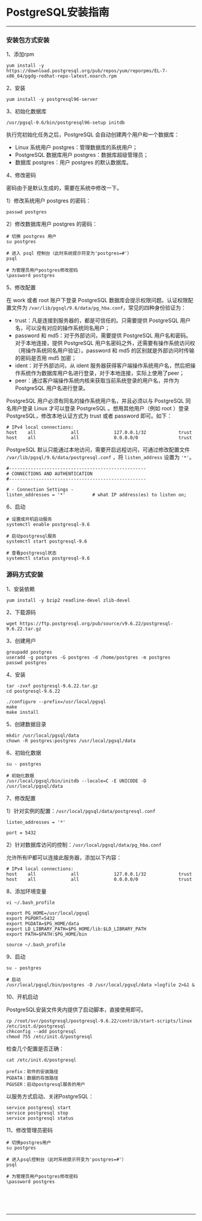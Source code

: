 # PostgreSQL安装指南

---

### 安装包方式安装

1、添加rpm

~~~shell
yum install -y https://download.postgresql.org/pub/repos/yum/reporpms/EL-7-x86_64/pgdg-redhat-repo-latest.noarch.rpm
~~~

2、安装

~~~shell
yum install -y postgresql96-server
~~~

3、初始化数据库

~~~shell
/usr/pgsql-9.6/bin/postgresql96-setup initdb
~~~

执行完初始化任务之后，PostgreSQL 会自动创建两个用户和一个数据库：

* Linux 系统用户 postgres：管理数据库的系统用户；
* PostgreSQL 数据库用户 postgres：数据库超级管理员；
* 数据库 postgres：用户 postgres 的默认数据库。

4、修改密码

密码由于是默认生成的，需要在系统中修改一下。

1）修改系统用户 postgres 的密码：

~~~shell
passwd postgres
~~~

2）修改数据库用户 postgres 的密码：

~~~shell
# 切换 postgres 用户
su postgres

# 进入 psql 控制台（此时系统提示符变为'postgres=#'）
psql

# 为管理员用户postgres修改密码
\password postgres
~~~

5、修改配置

在 work 或者 root 账户下登录 PostgreSQL 数据库会提示权限问题。认证权限配置文件为 `/var/lib/pgsql/9.6/data/pg_hba.conf`，常见的四种身份验证为：

* trust：凡是连接到服务器的，都是可信任的。只需要提供 PostgreSQL 用户名，可以没有对应的操作系统同名用户；
* password 和 md5：对于外部访问，需要提供 PostgreSQL 用户名和密码。对于本地连接，提供 PostgreSQL 用户名密码之外，还需要有操作系统访问权（用操作系统同名用户验证）。password 和 md5 的区别就是外部访问时传输的密码是否用 md5 加密；
* ident：对于外部访问，从 ident 服务器获得客户端操作系统用户名，然后把操作系统作为数据库用户名进行登录，对于本地连接，实际上使用了peer；
* peer：通过客户端操作系统内核来获取当前系统登录的用户名，并作为 PostgreSQL 用户名进行登录。

PostgreSQL 用户必须有同名的操作系统用户名，并且必须以与 PostgreSQL 同名用户登录 Linux 才可以登录 PostgreSQL 。想用其他用户（例如 root ）登录 PostgreSQL，修改本地认证方式为 trust 或者 password 即可。如下：

~~~plaintext
# IPv4 local connections:
host    all             all             127.0.0.1/32            trust
host    all             all             0.0.0.0/0               trust
~~~

PostgreSQL 默认只能通过本地访问，需要开启远程访问，可通过修改配置文件 `/var/lib/pgsql/9.6/data/postgresql.conf` ，将 `listen_address` 设置为 `'*'`。

~~~plaintext
#---------------------------------------------------
# CONNECTIONS AND AUTHENTICATION
#---------------------------------------------------

# - Connection Settings -
listen_addresses = '*'          # what IP address(es) to listen on;
~~~

6、启动

~~~shell
# 设置成开机启动服务
systemctl enable postgresql-9.6

# 启动postgresql服务
systemctl start postgresql-9.6

# 查看postgresql状态
systemctl status postgresql-9.6
~~~

### 源码方式安装

1、安装依赖

~~~shell
yum install -y bzip2 readline-devel zlib-devel
~~~

2、下载源码

~~~shell
wget https://ftp.postgresql.org/pub/source/v9.6.22/postgresql-9.6.22.tar.gz
~~~

3、创建用户

~~~shell
groupadd postgres
useradd -g postgres -G postgres -d /home/postgres -m postgres
passwd postgres
~~~

4、安装

~~~shell
tar -zvxf postgresql-9.6.22.tar.gz
cd postgresql-9.6.22
~~~

~~~shell
./configure --prefix=/usr/local/pgsql
make
make install
~~~

5、创建数据目录

~~~shell
mkdir /usr/local/pgsql/data
chown -R postgres:postgres /usr/local/pgsql/data
~~~

6、初始化数据

~~~shell
su - postgres

# 初始化数据
/usr/local/pgsql/bin/initdb --locale=C -E UNICODE -D /usr/local/pgsql/data
~~~

7、修改配置

1）针对实例的配置：`/usr/local/pgsql/data/postgresql.conf`

~~~plaintext
listen_addresses = '*'

port = 5432
~~~

2）针对数据库访问的控制：`/usr/local/pgsql/data/pg_hba.conf`

允许所有IP都可以连接此服务器，添加以下内容：

~~~plaintext
# IPv4 local connections:
host    all             all             127.0.0.1/32            trust
host    all             all             0.0.0.0/0               trust
~~~

8、添加环境变量

~~~shell
vi ~/.bash_profile
~~~

~~~shell
export PG_HOME=/usr/local/pgsql
export PGPORT=5432
export PGDATA=$PG_HOME/data
export LD_LIBRARY_PATH=$PG_HOME/lib:$LD_LIBRARY_PATH
export PATH=$PATH:$PG_HOME/bin
~~~

~~~shell
source ~/.bash_profile
~~~

9、启动

~~~shell
su - postgres

# 启动
/usr/local/pgsql/bin/postgres -D /usr/local/pgsql/data >logfile 2>&1 &
~~~

10、开机启动

PostgreSQL安装文件夹内提供了启动脚本，直接使用即可。

~~~shell
cp /root/svr/postgresql/postgresql-9.6.22/contrib/start-scripts/linux /etc/init.d/postgresql
chkconfig --add postgresql
chmod 755 /etc/init.d/postgresql
~~~

检查几个配置是否正确：

~~~shell
cat /etc/init.d/postgresql

prefix：软件的安装路径
PGDATA：数据的存放路径
PGUSER：启动postgresql服务的用户
~~~

以服务方式启动、关闭PostgreSQL：

~~~shell
service postgresql start
service postgresql stop
service postgresql status
~~~

11、修改管理员密码

~~~shell
# 切换postgres用户
su postgres

# 进入psql控制台（此时系统提示符变为'postgres=#'）
psql

# 为管理员用户postgres修改密码
\password postgres
~~~



<br/><br/><br/>

---

